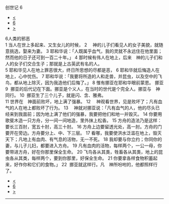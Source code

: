 ﻿





 创世记 6




* [<](bible/GEN05.md)
* [6](bible/GEN.md)
* [>](bible/GEN07.md)



 
6人类的邪恶  
1 当人在世上多起来、又生女儿的时候， 
2 　神的儿子们看见人的女子美貌，就随意挑选，娶来为妻。 
3 耶和华说：「人既属乎血气，我的灵就不永远住在他里面；然而他的日子还可到一百二十年。」 
4 那时候有伟人在地上，后来　神的儿子们和人的女子们交合生子；那就是上古英武有名的人。  
5 耶和华见人在地上罪恶很大，终日所思想的尽都是恶， 
6 耶和华就后悔造人在地上，心中忧伤。 
7 耶和华说：「我要将所造的人和走兽，并昆虫，以及空中的飞鸟，都从地上除灭，因为我造他们后悔了。」 
8 惟有挪亚在耶和华眼前蒙恩。 挪亚  
9  挪亚的后代记在下面。挪亚是个义人，在当时的世代是个完全人。挪亚与　神同行。 
10  挪亚生了三个儿子，就是闪、含、雅弗。  
11 世界在　神面前败坏，地上满了强暴。 
12 　神观看世界，见是败坏了；凡有血气的人在地上都败坏了行为。 
13 　神就对挪亚说：「凡有血气的人，他的尽头已经来到我面前；因为地上满了他们的强暴，我要把他们和地一并毁灭。 
14 你要用歌斐木造一只方舟，分一间一间地造，里外抹上松香。 
15 方舟的造法乃是这样：要长三百肘，宽五十肘，高三十肘。 
16 方舟上边要留透光处，高一肘。方舟的门要开在旁边。方舟要分上、中、下三层。 
17 看哪，我要使洪水泛滥在地上，毁灭天下；凡地上有血肉、有气息的活物，无一不死。 
18 我却要与你立约；你同你的妻，与儿子儿妇，都要进入方舟。 
19 凡有血肉的活物，每样两个，一公一母，你要带进方舟，好在你那里保全生命。 
20 飞鸟各从其类，牲畜各从其类，地上的昆虫各从其类，每样两个，要到你那里，好保全生命。 
21 你要拿各样食物积蓄起来，好作你和它们的食物。」 
22  挪亚就这样行。凡　神所吩咐的，他都照样行了。 
* [<](bible/GEN05.md)
* [6](bible/GEN.md)
* [>](bible/GEN07.md)





---










